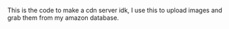 This is the code to make a cdn server idk, I use this to upload images and grab them from my amazon database.
